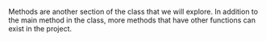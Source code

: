 Methods are another section of the class that we will explore. In addition to the main method in the class, more methods that have other functions can exist in the project.


